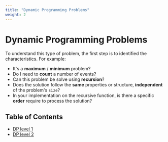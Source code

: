 ```yaml
---
title: "Dynamic Programming Problems"
weight: 2
---
```

# Dynamic Programming Problems

To understand this type of problem, the first step is to identified the characteristics. For example:
* It's a __maximum__ / __minimum__ problem?
* Do I need to __count__ a number of events?
* Can this problem be solve using __recursion__?
* Does the solution follow the __same__ properties or structure, __independent__ of the problem's `size`?
* In your implementation on the recursive function, is there a specific __order__ require to process the solution?

## Table of Contents
- [DP level 1](DP-level-1)
- [DP level 2](DP-level-2)